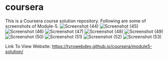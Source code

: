 # coursera
This is a Coursera course solution repository.
Following are some of screenshots of Module-5.
![Screenshot (44)](https://user-images.githubusercontent.com/67948457/105401512-5a77c280-5c4c-11eb-964a-8084567d7375.png)
![Screenshot (45)](https://user-images.githubusercontent.com/67948457/105401529-606da380-5c4c-11eb-8dae-551c03d7fce8.png)
![Screenshot (46)](https://user-images.githubusercontent.com/67948457/105401542-64012a80-5c4c-11eb-999f-5841ae9ac459.png)
![Screenshot (47)](https://user-images.githubusercontent.com/67948457/105401548-66fc1b00-5c4c-11eb-9e4c-4035db64cd15.png)
![Screenshot (48)](https://user-images.githubusercontent.com/67948457/105401557-69f70b80-5c4c-11eb-907b-e0435bb2a902.png)
![Screenshot (49)](https://user-images.githubusercontent.com/67948457/105401588-6b283880-5c4c-11eb-9884-73861471cf48.png)
![Screenshot (50)](https://user-images.githubusercontent.com/67948457/105401614-6cf1fc00-5c4c-11eb-89aa-bdd06bc96d9e.png)
![Screenshot (51)](https://user-images.githubusercontent.com/67948457/105401640-6ebbbf80-5c4c-11eb-888a-02bcc6175d8b.png)
![Screenshot (52)](https://user-images.githubusercontent.com/67948457/105401683-70858300-5c4c-11eb-8f4e-766d4393d064.png)
![Screenshot (53)](https://user-images.githubusercontent.com/67948457/105401694-724f4680-5c4c-11eb-8cc8-4647fb4dc900.png)

Link To View Website: https://tyrowebdev.github.io/coursera/module5-solution/

